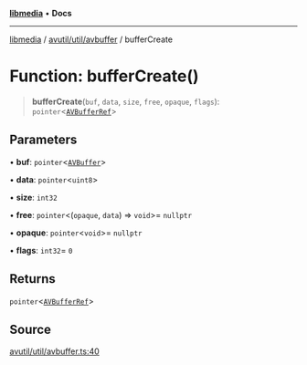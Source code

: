 [**libmedia**](../../../../README.md) • **Docs**

***

[libmedia](../../../../README.md) / [avutil/util/avbuffer](../README.md) / bufferCreate

# Function: bufferCreate()

> **bufferCreate**(`buf`, `data`, `size`, `free`, `opaque`, `flags`): `pointer`\<[`AVBufferRef`](../../../struct/avbuffer/classes/AVBufferRef.md)\>

## Parameters

• **buf**: `pointer`\<[`AVBuffer`](../../../struct/avbuffer/classes/AVBuffer.md)\>

• **data**: `pointer`\<`uint8`\>

• **size**: `int32`

• **free**: `pointer`\<(`opaque`, `data`) => `void`\>= `nullptr`

• **opaque**: `pointer`\<`void`\>= `nullptr`

• **flags**: `int32`= `0`

## Returns

`pointer`\<[`AVBufferRef`](../../../struct/avbuffer/classes/AVBufferRef.md)\>

## Source

[avutil/util/avbuffer.ts:40](https://github.com/zhaohappy/libmedia/blob/acbbf6bd75e6ee4c968b9f441fe28c40f42f350d/src/avutil/util/avbuffer.ts#L40)
